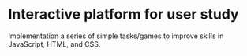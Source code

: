 # Interactive platform for user study 


Implementation a series of simple tasks/games to improve skills in JavaScript, HTML, and CSS. 
